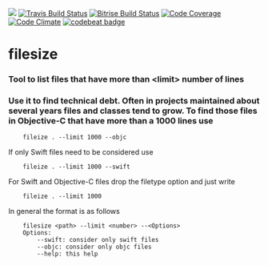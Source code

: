 ![](https://img.shields.io/badge/Swift-4.0-orange.svg)
[![Travis Build Status](https://api.travis-ci.org/fsaar/filesize.svg?branch=master)](https://travis-ci.org/fsaar/filesize)
[![Bitrise Build Status](https://www.bitrise.io/app/6626b695887233f1.svg?token=ostvy4rBmYUNq6w1gatnBA&branch=master)](https://www.bitrise.io/app/6626b695887233f1)
[![Code Coverage](https://codecov.io/gh/fsaar/filesize/coverage.svg?branch=master)](https://codecov.io/gh/fsaar/filesize/branch/master)
[![Code Climate](https://codeclimate.com/github/fsaar/filesize/badges/gpa.svg)](https://codeclimate.com/github/fsaar/filesize)
[![codebeat badge](https://codebeat.co/badges/4ab21651-9ae0-423b-a49f-412427a2d2d5)](https://codebeat.co/projects/github-com-fsaar-filesize-master)

# filesize

### Tool to list files that have more than \<limit> number of lines
### Use it to find technical debt. Often in projects maintained about several years files and classes tend to grow. To find those files in Objective-C that have more than a 1000 lines use
~~~~
    fileize . --limit 1000 --objc
~~~~
If only Swift files need to be considered use
~~~~
    fileize . --limit 1000 --swift
~~~~
For Swift and Objective-C files drop the filetype option and just write
~~~~
    fileize . --limit 1000
~~~~

In general the format is as follows
~~~~ 
    filesize <path> --limit <number> --<Options>
    Options:
        --swift: consider only swift files
        --objc: consider only objc files
        --help: this help
~~~~ 
